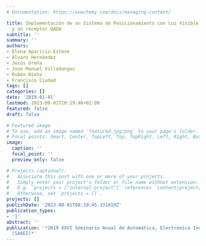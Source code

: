 ```yaml
---
# Documentation: https://wowchemy.com/docs/managing-content/

title: Implementación de un Sistema de Posicionamiento con Luz Visible basado en focosLEDs
  y un receptor QADA
subtitle: ''
summary: ''
authors:
- Elena Aparicio-Esteve
- Álvaro Hernández
- Jesús Ureña
- Jose Manuel Villadangos
- Rubén Nieto
- Francisco Ciudad
tags: []
categories: []
date: '2019-01-01'
lastmod: 2023-08-01T10:19:46+02:00
featured: false
draft: false

# Featured image
# To use, add an image named `featured.jpg/png` to your page's folder.
# Focal points: Smart, Center, TopLeft, Top, TopRight, Left, Right, BottomLeft, Bottom, BottomRight.
image:
  caption: ''
  focal_point: ''
  preview_only: false

# Projects (optional).
#   Associate this post with one or more of your projects.
#   Simply enter your project's folder or file name without extension.
#   E.g. `projects = ["internal-project"]` references `content/project/deep-learning/index.md`.
#   Otherwise, set `projects = []`.
projects: []
publishDate: '2023-08-01T08:19:45.331819Z'
publication_types:
- '1'
abstract: ''
publication: '*2019 XXVI Seminario Anual de Automática, Electrónica Industrial e Instrumentación
  (SAAEI)*'
---
```

